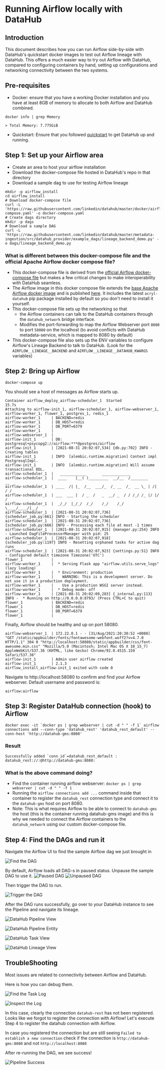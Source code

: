 # Running Airflow locally with DataHub

## Introduction
This document describes how you can run Airflow side-by-side with DataHub's quickstart docker images to test out Airflow lineage with DataHub. 
This offers a much easier way to try out Airflow with DataHub, compared to configuring containers by hand, setting up configurations and networking connectivity between the two systems. 

## Pre-requisites
- Docker: ensure that you have a working Docker installation and you have at least 8GB of memory to allocate to both Airflow and DataHub combined. 
```
docker info | grep Memory

> Total Memory: 7.775GiB
```
- Quickstart: Ensure that you followed [quickstart](../../docs/quickstart.md) to get DataHub up and running.

## Step 1: Set up your Airflow area
- Create an area to host your airflow installation
- Download the docker-compose file hosted in DataHub's repo in that directory
- Download a sample dag to use for testing Airflow lineage

```
mkdir -p airflow_install
cd airflow_install
# Download docker-compose file
curl -L 'https://raw.githubusercontent.com/linkedin/datahub/master/docker/airflow/docker-compose.yaml' -o docker-compose.yaml
# Create dags directory
mkdir -p dags
# Download a sample DAG
curl -L 'https://raw.githubusercontent.com/linkedin/datahub/master/metadata-ingestion/src/datahub_provider/example_dags/lineage_backend_demo.py' -o dags/lineage_backend_demo.py
```

### What is different between this docker-compose file and the official Apache Airflow docker compose file? 
- This docker-compose file is derived from the [official Airflow docker-compose file](https://airflow.apache.org/docs/apache-airflow/stable/start/docker.html#docker-compose-yaml) but makes a few critical changes to make interoperability with DataHub seamless. 
- The Airflow image in this docker compose file extends the [base Apache Airflow docker image](https://airflow.apache.org/docs/docker-stack/index.html) and is published [here](https://hub.docker.com/r/acryldata/airflow-datahub). It includes the latest `acryl-datahub` pip package installed by default so you don't need to install it yourself.
- This docker-compose file sets up the networking so that 
  - the Airflow containers can talk to the DataHub containers through the `datahub_network` bridge interface. 
  - Modifies the port-forwarding to map the Airflow Webserver port `8080` to port `58080` on the localhost (to avoid conflicts with DataHub metadata-service, which is mapped to 8080 by default)
- This docker-compose file also sets up the ENV variables to configure Airflow's Lineage Backend to talk to DataHub. (Look for the `AIRFLOW__LINEAGE__BACKEND` and `AIRFLOW__LINEAGE__DATAHUB_KWARGS` variables) 

## Step 2: Bring up Airflow
```
docker-compose up
```

You should see a host of messages as Airflow starts up. 

```
Container airflow_deploy_airflow-scheduler_1  Started                                                                               15.7s
Attaching to airflow-init_1, airflow-scheduler_1, airflow-webserver_1, airflow-worker_1, flower_1, postgres_1, redis_1
airflow-worker_1     | BACKEND=redis
airflow-worker_1     | DB_HOST=redis
airflow-worker_1     | DB_PORT=6379
airflow-worker_1     | 
airflow-webserver_1  | 
airflow-init_1       | DB: postgresql+psycopg2://airflow:***@postgres/airflow
airflow-init_1       | [2021-08-31 20:02:07,534] {db.py:702} INFO - Creating tables
airflow-init_1       | INFO  [alembic.runtime.migration] Context impl PostgresqlImpl.
airflow-init_1       | INFO  [alembic.runtime.migration] Will assume transactional DDL.
airflow-scheduler_1  |   ____________       _____________
airflow-scheduler_1  |  ____    |__( )_________  __/__  /________      __
airflow-scheduler_1  | ____  /| |_  /__  ___/_  /_ __  /_  __ \_ | /| / /
airflow-scheduler_1  | ___  ___ |  / _  /   _  __/ _  / / /_/ /_ |/ |/ /
airflow-scheduler_1  |  _/_/  |_/_/  /_/    /_/    /_/  \____/____/|__/
airflow-scheduler_1  | [2021-08-31 20:02:07,736] {scheduler_job.py:661} INFO - Starting the scheduler
airflow-scheduler_1  | [2021-08-31 20:02:07,736] {scheduler_job.py:666} INFO - Processing each file at most -1 times
airflow-scheduler_1  | [2021-08-31 20:02:07,915] {manager.py:254} INFO - Launched DagFileProcessorManager with pid: 25
airflow-scheduler_1  | [2021-08-31 20:02:07,918] {scheduler_job.py:1197} INFO - Resetting orphaned tasks for active dag runs
airflow-scheduler_1  | [2021-08-31 20:02:07,923] {settings.py:51} INFO - Configured default timezone Timezone('UTC')
flower_1             | 
airflow-worker_1     |  * Serving Flask app "airflow.utils.serve_logs" (lazy loading)
airflow-worker_1     |  * Environment: production
airflow-worker_1     |    WARNING: This is a development server. Do not use it in a production deployment.
airflow-worker_1     |    Use a production WSGI server instead.
airflow-worker_1     |  * Debug mode: off
airflow-worker_1     | [2021-08-31 20:02:09,283] {_internal.py:113} INFO -  * Running on http://0.0.0.0:8793/ (Press CTRL+C to quit)
flower_1             | BACKEND=redis
flower_1             | DB_HOST=redis
flower_1             | DB_PORT=6379
flower_1             | 
```

Finally, Airflow should be healthy and up on port 58080. 

```
airflow-webserver_1  | 172.22.0.1 - - [31/Aug/2021:20:30:52 +0000] "GET /static/appbuilder/fonts/fontawesome-webfont.woff2?v=4.7.0 HTTP/1.1" 304 0 "http://localhost:58080/static/appbuilder/css/font-awesome.min.css" "Mozilla/5.0 (Macintosh; Intel Mac OS X 10_15_7) AppleWebKit/537.36 (KHTML, like Gecko) Chrome/92.0.4515.159 Safari/537.36"
airflow-init_1       | Admin user airflow created
airflow-init_1       | 2.1.3
airflow_install_airflow-init_1 exited with code 0

```

Navigate to http://localhost:58080 to confirm and find your Airflow webserver. 
Default username and password is:
```
airflow:airflow
```

## Step 3: Register DataHub connection (hook) to Airflow

```
docker exec -it `docker ps | grep webserver | cut -d " " -f 1` airflow connections add --conn-type 'datahub_rest' 'datahub_rest_default' --conn-host 'http://datahub-gms:8080'
```

### Result
```
Successfully added `conn_id`=datahub_rest_default : datahub_rest://:@http://datahub-gms:8080:
```

### What is the above command doing? 
- Find the container running airflow webserver: `docker ps | grep webserver | cut -d " " -f 1`
- Running the `airflow connections add ...` command inside that container to register the `datahub_rest` connection type and connect it to the `datahub-gms` host on port 8080. 
- Note: This is what requires Airflow to be able to connect to `datahub-gms` the host (this is the container running datahub-gms image) and this is why we needed to connect the Airflow containers to the `datahub_network` using our custom docker-compose file. 


## Step 4: Find the DAGs and run it
Navigate the Airflow UI to find the sample Airflow dag we just brought in

![Find the DAG](../../docs/imgs/airflow/find_the_dag.png) 

By default, Airflow loads all DAG-s in paused status. Unpause the sample DAG to use it. 
![Paused DAG](../../docs/imgs/airflow/paused_dag.png)
![Unpaused DAG](../../docs/imgs/airflow/unpaused_dag.png)

Then trigger the DAG to run. 

![Trigger the DAG](../../docs/imgs/airflow/trigger_dag.png)

After the DAG runs successfully, go over to your DataHub instance to see the Pipeline and navigate its lineage. 

![DataHub Pipeline View](../../docs/imgs/airflow/datahub_pipeline_view.png)

![DataHub Pipeline Entity](../../docs/imgs/airflow/datahub_pipeline_entity.png)

![DataHub Task View](../../docs/imgs/airflow/datahub_task_view.png)

![DataHub Lineage View](../../docs/imgs/airflow/datahub_lineage_view.png)

## TroubleShooting

Most issues are related to connectivity between Airflow and DataHub. 

Here is how you can debug them. 

![Find the Task Log](../../docs/imgs/airflow/finding_failed_log.png)

![Inspect the Log](../../docs/imgs/airflow/connection_error.png)

In this case, clearly the connection `datahub-rest` has not been registered. Looks like we forgot to register the connection with Airflow!
Let's execute Step 4 to register the datahub connection with Airflow. 

In case you registered the connection but are still seeing `Failed to establish a new connection` check if the connection is `http://datahub-gms:8080` and not `http://localhost:8080` 

After re-running the DAG, we see success!

![Pipeline Success](../../docs/imgs/airflow/successful_run.png)






